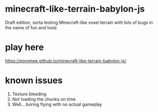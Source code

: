 # minecraft-like-terrain-babylon-js

Draft edition, sorta testing Minecraft-like voxel terrain with lots of bugs in the name of fun and loolz

# play here

https://epromee.github.io/minecraft-like-terrain-babylon-js/

# known issues

1) Texture bleeding
2) Not loading the chunks on time
3) Well... boring flying with no actual gameplay

